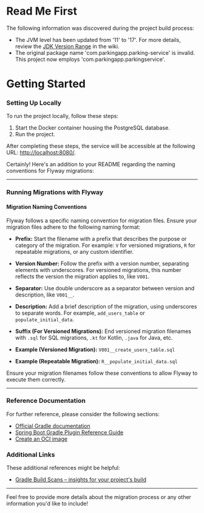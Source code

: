 

# Read Me First
The following information was discovered during the project build process:

* The JVM level has been updated from '11' to '17'. For more details, review the [JDK Version Range](https://github.com/spring-projects/spring-framework/wiki/Spring-Framework-Versions#jdk-version-range) in the wiki.
* The original package name 'com.parkingapp.parking-service' is invalid. This project now employs 'com.parkingapp.parkingservice'.

# Getting Started

### Setting Up Locally

To run the project locally, follow these steps:

1. Start the Docker container housing the PostgreSQL database.
2. Run the project.

After completing these steps, the service will be accessible at the following URL: [http://localhost:8080/](http://localhost:8080/).

Certainly! Here's an addition to your README regarding the naming conventions for Flyway migrations:

---

### Running Migrations with Flyway

#### Migration Naming Conventions

Flyway follows a specific naming convention for migration files. Ensure your migration files adhere to the following naming format:

* **Prefix:** Start the filename with a prefix that describes the purpose or category of the migration. For example: `V` for versioned migrations, `R` for repeatable migrations, or any custom identifier.

* **Version Number:** Follow the prefix with a version number, separating elements with underscores. For versioned migrations, this number reflects the version the migration applies to, like `V001`.
* **Separator:** Use double underscore as a separator between version and description, like `V001__`.

* **Description:** Add a brief description of the migration, using underscores to separate words. For example, `add_users_table` or `populate_initial_data`.

* **Suffix (For Versioned Migrations):** End versioned migration filenames with `.sql` for SQL migrations, `.kt` for Kotlin, `.java` for Java, etc.

* **Example (Versioned Migration):** `V001__create_users_table.sql`

* **Example (Repeatable Migration):** `R__populate_initial_data.sql`

Ensure your migration filenames follow these conventions to allow Flyway to execute them correctly.

---



### Reference Documentation
For further reference, please consider the following sections:

* [Official Gradle documentation](https://docs.gradle.org)
* [Spring Boot Gradle Plugin Reference Guide](https://docs.spring.io/spring-boot/docs/3.1.1/gradle-plugin/reference/html/)
* [Create an OCI image](https://docs.spring.io/spring-boot/docs/3.1.1/gradle-plugin/reference/html/#build-image)

### Additional Links
These additional references might be helpful:

* [Gradle Build Scans – insights for your project's build](https://scans.gradle.com#gradle)

---

Feel free to provide more details about the migration process or any other information you'd like to include!